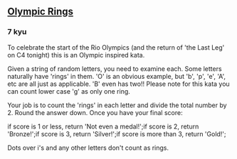 <h2><a href=https://www.codewars.com/kata/57d06663eca260fe630001cc/train/javascript target="_blank">Olympic Rings</a></h2><h3>7 kyu</h3><p>To celebrate the start of the Rio Olympics (and the return of 'the Last Leg' on C4 tonight) this is an Olympic inspired kata.</p><p>Given a string of random letters, you need to examine each. Some letters naturally have 'rings' in them. 'O' is an obvious example, but 'b', 'p', 'e', 'A', etc are all just as applicable. 'B' even has two!! Please note for this kata you can count lower case 'g' as only one ring.</p><p>Your job is to count the 'rings' in each letter and divide the total number by 2. Round the answer down. Once you have your final score:</p><p>if score is 1 or less,  return 'Not even a medal!';if score is 2, return 'Bronze!';if score is 3, return 'Silver!';if score is more than 3, return 'Gold!';</p><p>Dots over i's and any other letters don't count as rings.</p>